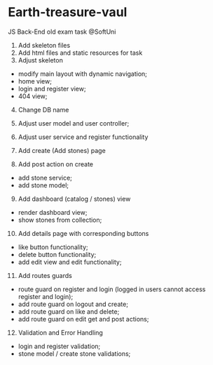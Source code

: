 # Earth-treasure-vaul
JS Back-End old exam task @SoftUni

1. Add skeleton files
2. Add html files and static resources for task
3. Adjust skeleton
  - modify main layout with dynamic navigation;
  - home view;
  - login and register view;
  - 404 view;
4. Change DB name 
5. Adjust user model and user controller; 
6. Adjust user service and register functionality

7. Add create (Add stones) page 
8. Add post action on create 
  - add stone service; 
  - add stone model; 
9. Add dashboard (catalog / stones) view
  - render dashboard view; 
  - show stones from collection; 
10. Add details page with corresponding buttons
  - like button functionality; 
  - delete button functionality;
  - add edit view and edit functionality;
11. Add routes guards
  - route guard on register and login (logged in users cannot access register and login);
  - add route guard on logout and create;
  - add route guard on like and delete;
  - add route guard on edit get and post actions; 
12. Validation and Error Handling
  - login and register validation; 
  - stone model / create stone validations;